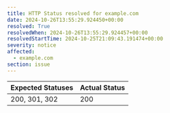 ```yaml
---
title: HTTP Status resolved for example.com
date: 2024-10-26T13:55:29.924450+00:00
resolved: True
resolvedWhen: 2024-10-26T13:55:29.924457+00:00
resolvedStartTime: 2024-10-25T21:09:43.191474+00:00
severity: notice
affected:
  - example.com
section: issue
---
```


| Expected Statuses | Actual Status  |
|-------------------|----------------|
| 200, 301, 302 | 200 |
